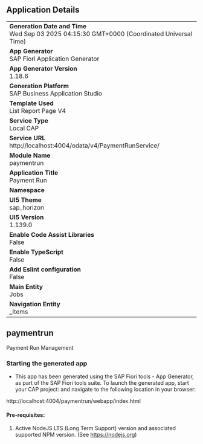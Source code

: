 ## Application Details

|                                                                                                |
| ---------------------------------------------------------------------------------------------- |
| **Generation Date and Time**<br>Wed Sep 03 2025 04:15:30 GMT+0000 (Coordinated Universal Time) |
| **App Generator**<br>SAP Fiori Application Generator                                           |
| **App Generator Version**<br>1.18.6                                                            |
| **Generation Platform**<br>SAP Business Application Studio                                     |
| **Template Used**<br>List Report Page V4                                                       |
| **Service Type**<br>Local CAP                                                                  |
| **Service URL**<br>http://localhost:4004/odata/v4/PaymentRunService/                           |
| **Module Name**<br>paymentrun                                                                  |
| **Application Title**<br>Payment Run                                                           |
| **Namespace**<br>                                                                              |
| **UI5 Theme**<br>sap_horizon                                                                   |
| **UI5 Version**<br>1.139.0                                                                     |
| **Enable Code Assist Libraries**<br>False                                                      |
| **Enable TypeScript**<br>False                                                                 |
| **Add Eslint configuration**<br>False                                                          |
| **Main Entity**<br>Jobs                                                                        |
| **Navigation Entity**<br>\_Items                                                               |

## paymentrun

Payment Run Management

### Starting the generated app

- This app has been generated using the SAP Fiori tools - App Generator, as part of the SAP Fiori tools suite. To launch the generated app, start your CAP project: and navigate to the following location in your browser:

http://localhost:4004/paymentrun/webapp/index.html

#### Pre-requisites:

1. Active NodeJS LTS (Long Term Support) version and associated supported NPM version. (See https://nodejs.org)
